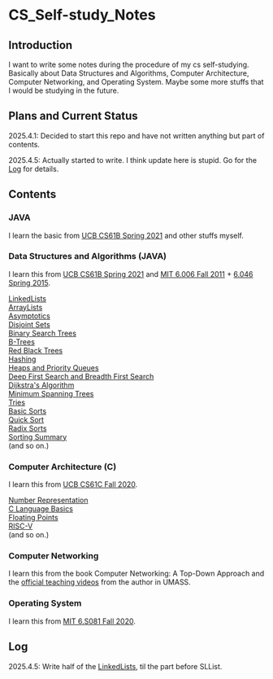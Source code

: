# CS_Self-study_Notes

## Introduction

I want to write some notes during the procedure of my cs self-studying. Basically about Data Structures and Algorithms, Computer Architecture, Computer Networking, and Operating System. Maybe some more stuffs that I would be studying in the future.

## Plans and Current Status

2025.4.1: Decided to start this repo and have not written anything but part of contents.

2025.4.5: Actually started to write. I think update here is stupid. Go for the [Log](#log) for details.

## Contents

### JAVA

I learn the basic from [UCB CS61B Spring 2021](https://sp21.datastructur.es/index.html) and other stuffs myself.

### Data Structures and Algorithms (JAVA)

I learn this from [UCB CS61B Spring 2021](https://sp21.datastructur.es/index.html) and [MIT 6.006 Fall 2011](https://ocw.mit.edu/courses/6-006-introduction-to-algorithms-fall-2011/) + [6.046 Spring 2015](https://ocw.mit.edu/courses/6-006-introduction-to-algorithms-fall-2011/).

[LinkedLists](./Data_Structures_and_Algorithms/LinkedLists.md)  
[ArrayLists](./Data_Structures_and_Algorithms/ArrayLists.md)  
[Asymptotics](./Data_Structures_and_Algorithms/Asymptotics.md)  
[Disjoint Sets](./Data_Structures_and_Algorithms/DisjointSets.md)  
[Binary Search Trees](./Data_Structures_and_Algorithms/BinarySearchTrees.md)  
[B-Trees](./Data_Structures_and_Algorithms/B-Trees.md)  
[Red Black Trees](./Data_Structures_and_Algorithms/RedBlackTrees.md)  
[Hashing](./Data_Structures_and_Algorithms/Hashing.md)  
[Heaps and Priority Queues](./Data_Structures_and_Algorithms/HeapsandPQs.md)  
[Deep First Search and Breadth First Search](./Data_Structures_and_Algorithms/DFSandBFS.md)  
[Dijkstra's Algorithm](./Data_Structures_and_Algorithms/DijkstrasAlgorithm.md)  
[Minimum Spanning Trees](./Data_Structures_and_Algorithms/MSTs.md)  
[Tries](./Data_Structures_and_Algorithms/Tries.md)  
[Basic Sorts](./Data_Structures_and_Algorithms/BasicSorts.md)  
[Quick Sort](./Data_Structures_and_Algorithms/QuickSort.md)  
[Radix Sorts](./Data_Structures_and_Algorithms/RadixSorts.md)  
[Sorting Summary](./Data_Structures_and_Algorithms/SortingSummary.md)  
(and so on.)

### Computer Architecture (C)

I learn this from [UCB CS61C Fall 2020](https://www.youtube.com/playlist?list=PL0j-r-omG7i0-mnsxN5T4UcVS1Di0isqf).

[Number Representation](./Computer_Architecture/NumberRepresentation.md)  
[C Language Basics](./Computer_Architecture/CLanguageBasics.md)  
[Floating Points](./Computer_Architecture/FloatingPoints.md)  
[RISC-V](./Computer_Architecture/RISC-V.md)  
(and so on.)

### Computer Networking

I learn this from the book Computer Networking: A Top-Down Approach and the [official teaching videos](https://www.youtube.com/playlist?list=PL1ya5dD_M8uX-BLUF1FEvUNsYWQL5_l0O) from the author in UMASS.

### Operating System

I learn this from [MIT 6.S081 Fall 2020](https://pdos.csail.mit.edu/6.828/2020/schedule.html).

## Log

2025.4.5: Write half of the [LinkedLists](./Data_Structures_and_Algorithms/LinkedLists.md), til the part before SLList.
